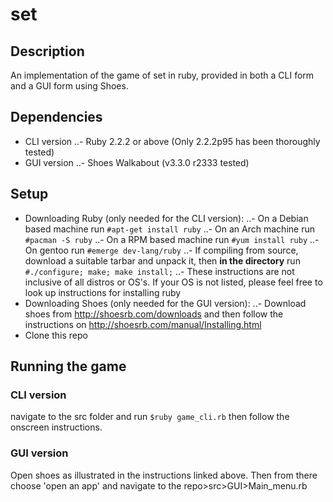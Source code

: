 # set

## Description
An implementation of the game of set in ruby, provided in both a CLI form and a GUI form using Shoes.

## Dependencies
- CLI version
..- Ruby 2.2.2 or above (Only 2.2.2p95 has been thoroughly tested)
- GUI version
..- Shoes Walkabout (v3.3.0 r2333 tested)

## Setup
- Downloading Ruby (only needed for the CLI version):
..- On a Debian based machine run `#apt-get install ruby`
..- On an Arch machine run `#pacman -S ruby`
..- On a RPM based machine run `#yum install ruby`
..- On gentoo run `#emerge dev-lang/ruby`
..- If compiling from source, download a suitable tarbar and unpack it, then **in the directory** run `#./configure; make; make install;`
..- These instructions are not inclusive of all distros or OS's. If your OS is not listed, please feel free to look up instructions for installing ruby
- Downloading Shoes (only needed for the GUI version):
..- Download shoes from <http://shoesrb.com/downloads> and then follow the instructions on <http://shoesrb.com/manual/Installing.html>
- Clone this repo

## Running the game

### CLI version
navigate to the src folder and run `$ruby game_cli.rb` then follow the onscreen instructions.

### GUI version
Open shoes as illustrated in the instructions linked above. Then from there choose 'open an app' and navigate to the repo>src>GUI>Main_menu.rb
